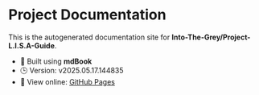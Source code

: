 
# Project Documentation

This is the autogenerated documentation site for **Into-The-Grey/Project-L.I.S.A-Guide**.

- 📘 Built using **mdBook** 
- 🕒 Version: v2025.05.17.144835
- 🔗 View online: [GitHub Pages](https://Into-The-Grey.github.io/Project-L.I.S.A-Guide)

